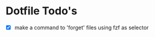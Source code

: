 # Dotfile Todo's

- [x] make a command to 'forget' files using fzf as selector
<!-- i.e. something line chezmoi forget --interactive ~/$(chezmoi managed | fzf) -->
